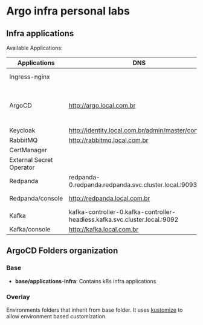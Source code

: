 # Argo infra personal labs

## Infra applications

Available Applications:

| Applications  | DNS | Username  | Password | Links |
| ------------- | ------------- | ------------- | ------------- | ------------- |
| Ingress-nginx | | | | <https://kubernetes.github.io/ingress-nginx> |
| ArgoCD |  <http://argo.local.com.br> | admin  | get password at k3s start script | <https://argo-cd.readthedocs.io/en/stable>  |
| Keycloak | <http://identity.local.com.br/admin/master/console>  | admin  | password |  <https://www.keycloak.org>  |
| RabbitMQ  | <http://rabbitmq.local.com.br>  | admin  | password | <https://www.rabbitmq.com>  |
| CertManager | | | | <https://cert-manager.io/> |
| External Secret Operator | | | | <https://external-secrets.io/latest> |
| Redpanda |redpanda-0.redpanda.redpanda.svc.cluster.local.:9093 | admin | password | <https://redpanda.com> |
| Redpanda/console | <http://redpanda.local.com.br> | admin | password | <https://redpanda.com/redpanda-console-kafka-ui> |
| Kafka | kafka-controller-0.kafka-controller-headless.kafka.svc.cluster.local.:9092 | admin | password | <https://kafka.apache.org/> |
| Kafka/console | <http://kafka.local.com.br> | <admin@conduktor.io> | password | <https://www.conduktor.io/console/> |

## ArgoCD Folders organization

### Base

- **base/applications-infra**: Contains k8s infra applications

### Overlay

Environments folders that inherit from base folder. It uses [kustomize](https://github.com/kubernetes-sigs/kustomize) to allow environment based customization.
